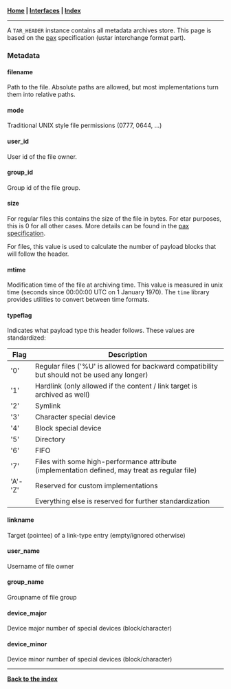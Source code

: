 **[Home](../README.md) | [Interfaces](README.md) | [Index](../index.md)**
***

A `TAR_HEADER` instance contains all metadata archives store. This page is based on the [pax][posix08/pax-ustar header] specification (ustar interchange format part).

### Metadata

#### filename
Path to the file. Absolute paths are allowed, but most implementations turn them into relative paths.

#### mode
Traditional UNIX style file permissions (0777, 0644, ...)

#### user_id
User id of the file owner.

#### group_id
Group id of the file group.

#### size
For regular files this contains the size of the file in bytes. For etar purposes, this is 0 for all other cases. More details can be found in the [pax specification][posix08/pax-ustar header].

For files, this value is used to calculate the number of payload blocks that will follow the header.

#### mtime
Modification time of the file at archiving time. This value is measured in unix time (seconds since 00:00:00 UTC on 1 January 1970). The `time` library provides utilities to convert between time formats.


#### typeflag
Indicates what payload type this header follows. These values are standardized:

Flag    | Description
--------|----------------------------------------------------------------------------------------------
'0'     | Regular files ('%U' is allowed for backward compatibility but should not be used any longer)
'1'     | Hardlink (only allowed if the content / link target is archived as well)
'2'     | Symlink
'3'     | Character special device
'4'     | Block special device
'5'     | Directory
'6'     | FIFO
'7'     | Files with some high-performance attribute (implementation defined, may treat as regular file)
'A'-'Z' | Reserved for custom implementations
        | Everything else is reserved for further standardization

#### linkname
Target (pointee) of a link-type entry (empty/ignored otherwise)

#### user_name
Username of file owner

#### group_name
Groupname of file group

#### device_major
Device major number of special devices (block/character)

#### device_minor
Device minor number of special devices (block/character)


[posix08/pax-ustar header]: http://pubs.opengroup.org/onlinepubs/9699919799/utilities/pax.html#tagtcjh_28

***
**[Back to the index](../index.md)**

